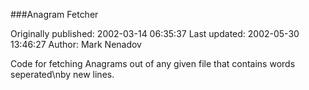 ###Anagram Fetcher

Originally published: 2002-03-14 06:35:37
Last updated: 2002-05-30 13:46:27
Author: Mark Nenadov

Code for fetching Anagrams out of any given file that contains words seperated\nby new lines.